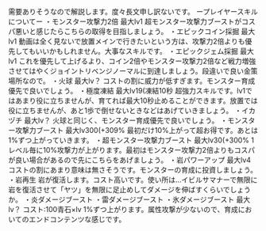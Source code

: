 需要ありそうなので解説します。度々長文申し訳ないです。
ープレイヤースキルについてー
・モンスター攻撃力2倍
最大lv1
超モンスター攻撃力ブーストがコスパ悪いと感じたらこちらの取得を目指しましょう。
・エピックコイン採掘
最大lv1
動画は全く見ないで放置メインで行きたいという方は、攻撃力2倍よりも優先してもいいかもしれません。大事なスキルです。
・エピックジェム採掘
最大lv1
これを優先して上げるより、コイン2倍やモンスター攻撃力2倍など戦力増強させてはやくジョイントリベンジノーマルに到達しましょう。段違いで良い金策場所なので。
・火球
最大lv？
コストの割に威力が低すぎます。モンスター育成優先で良いでしょう。
・極度凍結
最大lv19(凍結10秒
超強力スキルです。lv1ではあまり役に立ちませんが、育てれば最大10秒止めることができます。放置では役に立ちませんが、あと1歩で倒せないときなどはあげていきましょう。
・イカヅチ
最大lv？
火球と同じく、モンスター育成優先で良いでしょう。
・モンスター攻撃力ブースト
最大lv300(+309%
最初だけ10%上がって超お得です。あとは1%ずつ上がっていきます。
・超モンスター攻撃力ブースト
最大lv30(+300%
1レベル毎に10%攻撃力が上がります。最初はモンスター攻撃力2倍よりもコスパが良い場合があるので先にこちらをあげましょう。
・岩パワーアップ
最大lv4
コストの割にあまり意味は無さそうです。モンスターの育成に投資しましょう。
・岩再生
岩が復活します。コスト高いです。使い所は…イビルサマナーで無限に岩を復活させて「ヤツ」を無限に足止めしてダメージを伸ばすくらいでしょうか。
・炎ダメージブースト
・雷ダメージブースト
・氷ダメージブースト
最大lv？
コスト:100青石×lv
1%ずつ上がります。属性攻撃が少ないので、育成においてのエンドコンテンツな感じです。